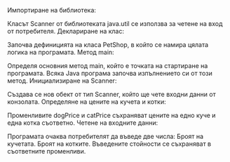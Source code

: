 Импортиране на библиотека:

Класът Scanner от библиотеката java.util се използва за четене на вход от потребителя.
Деклариране на клас:

Започва дефиницията на класа PetShop, в който се намира цялата логика на програмата.
Метод main:

Определя основния метод main, който е точката на стартиране на програмата. Всяка Java програма започва изпълнението си от този метод.
Инициализиране на Scanner:

Създава се нов обект от тип Scanner, който ще чете входни данни от конзолата.
Определяне на цените на кучета и котки:

Променливите dogPrice и catPrice съхраняват цените на едно куче и една котка съответно.
Четене на входните данни:

Програмата очаква потребителят да въведе две числа:
Броят на кучетата.
Броят на котките.
Въведените стойности се съхраняват в съответните променливи.
